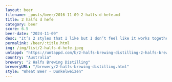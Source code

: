 ```yaml
---
layout: beer
filename: _posts/beer/2016-11-09-2-halfs-d-hefe.md
title: 2 halfs d hefe
category: beer
score: 6.5
beer-date: "2024-11-09"
desc: "It’s 2 styles that I like but I don’t feel like it works together as much as the separate beers"
permalink: /beer/:title.html
img: /img/list/2-halfs-d-hefe.jpeg
untappd: "https://untappd.com/b/2-halfs-brewing-distilling-2-halfs-brewing-distilling-d-heff/5934394"
country: "Australia"
brewery: "2 Halfs Brewing Distilling"
breweryURL: "/brewery/2-halfs-brewing-distilling.html"
style: "Wheat Beer - Dunkelweizen"
---
```

